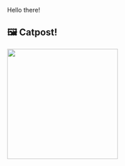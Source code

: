 Hello there!



## 🖼️ Catpost!

<sub>
    <img src="https://cdn2.thecatapi.com/images/MTkwNTE1MQ.jpg" height="256">
</sub>

